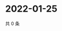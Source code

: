 # 2022-01-25

共 0 条

<!-- BEGIN WEIBO -->
<!-- 最后更新时间 Tue Jan 25 2022 04:09:04 GMT+0800 (China Standard Time) -->

<!-- END WEIBO -->

